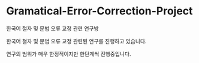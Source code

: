 # Gramatical-Error-Correction-Project
한국어 철자 및 문법 오류 교정 관련 연구방

한국어 철자 및 문법 오류 교정 관련된 연구를 진행하고 있습니다.

연구의 범위가 매우 한정적이지만 한단계씩 진행중입니다.
